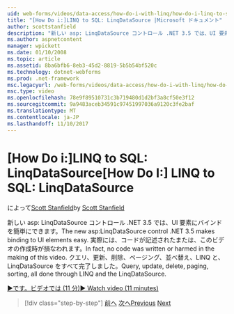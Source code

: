 ```yaml
---
uid: web-forms/videos/data-access/how-do-i-with-linq/how-do-i-linq-to-sql-linqdatasource
title: "[How Do i:]LINQ to SQL: LinqDataSource |Microsoft ドキュメント"
author: scottstanfield
description: "新しい asp: LinqDataSource コントロール .NET 3.5 では、UI 要素にバインドを簡単にできます。 実際には、コードが記述されたまたは、このビデオの作成時が損なわれます。 クエリ、upd しています."
ms.author: aspnetcontent
manager: wpickett
ms.date: 01/10/2008
ms.topic: article
ms.assetid: 8ba6bfb6-8eb3-45d2-8819-5b5b54bf520c
ms.technology: dotnet-webforms
ms.prod: .net-framework
msc.legacyurl: /web-forms/videos/data-access/how-do-i-with-linq/how-do-i-linq-to-sql-linqdatasource
msc.type: video
ms.openlocfilehash: 78e9f89510731c3b719480d1d2bf3a8cf50e3f12
ms.sourcegitcommit: 9a9483aceb34591c97451997036a9120c3fe2baf
ms.translationtype: MT
ms.contentlocale: ja-JP
ms.lasthandoff: 11/10/2017
---
```

<a name="how-do-i-linq-to-sql-linqdatasource"></a><span data-ttu-id="2ac9f-105">[How Do i:]LINQ to SQL: LinqDataSource</span><span class="sxs-lookup"><span data-stu-id="2ac9f-105">[How Do I:] LINQ to SQL: LinqDataSource</span></span>
====================
<span data-ttu-id="2ac9f-106">によって[Scott Stanfield](https://github.com/scottstanfield)</span><span class="sxs-lookup"><span data-stu-id="2ac9f-106">by [Scott Stanfield](https://github.com/scottstanfield)</span></span>

<span data-ttu-id="2ac9f-107">新しい asp: LinqDataSource コントロール .NET 3.5 では、UI 要素にバインドを簡単にできます。</span><span class="sxs-lookup"><span data-stu-id="2ac9f-107">The new asp:LinqDataSource control .NET 3.5 makes binding to UI elements easy.</span></span> <span data-ttu-id="2ac9f-108">実際には、コードが記述されたまたは、このビデオの作成時が損なわれます。</span><span class="sxs-lookup"><span data-stu-id="2ac9f-108">In fact, no code was written or harmed in the making of this video.</span></span> <span data-ttu-id="2ac9f-109">クエリ、更新、削除、ページング、並べ替え、LINQ と、LinqDataSource をすべて完了しました。</span><span class="sxs-lookup"><span data-stu-id="2ac9f-109">Query, update, delete, paging, sorting, all done through LINQ and the LinqDataSource.</span></span>

[<span data-ttu-id="2ac9f-110">&#9654;です。ビデオでは (11 分)</span><span class="sxs-lookup"><span data-stu-id="2ac9f-110">&#9654; Watch video (11 minutes)</span></span>](https://channel9.msdn.com/Blogs/ASP-NET-Site-Videos/how-do-i-linq-to-sql-linqdatasource)

>[!div class="step-by-step"]
<span data-ttu-id="2ac9f-111">[前へ](how-do-i-linq-to-sql-updating-the-database.md)
[次へ](how-do-i-linq-to-sql-custom-linqdatasource.md)</span><span class="sxs-lookup"><span data-stu-id="2ac9f-111">[Previous](how-do-i-linq-to-sql-updating-the-database.md)
[Next](how-do-i-linq-to-sql-custom-linqdatasource.md)</span></span>
